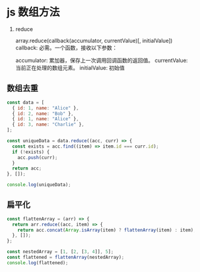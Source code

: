 # js 数组方法

1.  reduce

    array.reduce(callback(accumulator, currentValue)[, initialValue])
    callback: 必需。一个函数，接收以下参数：

    accumulator: 累加器，保存上一次调用回调函数的返回值。
    currentValue: 当前正在处理的数组元素。
    initialValue: 初始值

## 数组去重

```js
const data = [
  { id: 1, name: "Alice" },
  { id: 2, name: "Bob" },
  { id: 1, name: "Alice" },
  { id: 3, name: "Charlie" },
];

const uniqueData = data.reduce((acc, curr) => {
  const exists = acc.find((item) => item.id === curr.id);
  if (!exists) {
    acc.push(curr);
  }
  return acc;
}, []);

console.log(uniqueData);
```

## 扁平化

```js
const flattenArray = (arr) => {
  return arr.reduce((acc, item) => {
    return acc.concat(Array.isArray(item) ? flattenArray(item) : item);
  }, []);
};

const nestedArray = [1, [2, [3, 4]], 5];
const flattened = flattenArray(nestedArray);
console.log(flattened);
```
